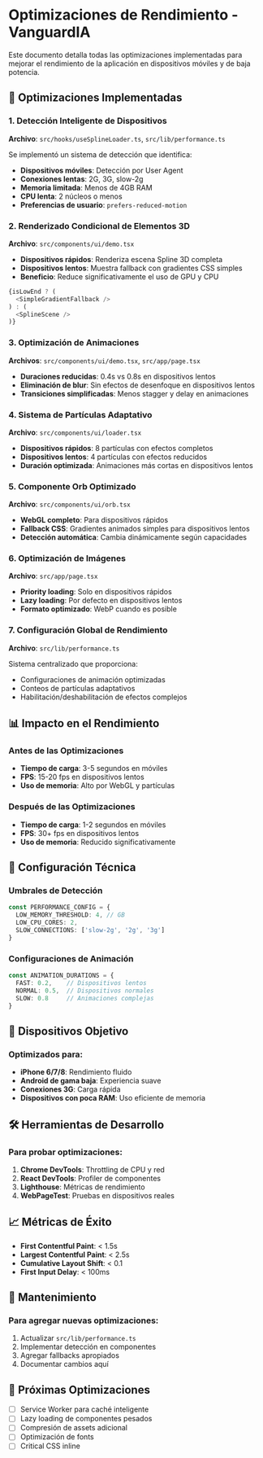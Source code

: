 # Optimizaciones de Rendimiento - VanguardIA

Este documento detalla todas las optimizaciones implementadas para mejorar el rendimiento de la aplicación en dispositivos móviles y de baja potencia.

## 🚀 Optimizaciones Implementadas

### 1. Detección Inteligente de Dispositivos

**Archivo**: `src/hooks/useSplineLoader.ts`, `src/lib/performance.ts`

Se implementó un sistema de detección que identifica:
- **Dispositivos móviles**: Detección por User Agent
- **Conexiones lentas**: 2G, 3G, slow-2g
- **Memoria limitada**: Menos de 4GB RAM
- **CPU lenta**: 2 núcleos o menos
- **Preferencias de usuario**: `prefers-reduced-motion`

### 2. Renderizado Condicional de Elementos 3D

**Archivo**: `src/components/ui/demo.tsx`

- **Dispositivos rápidos**: Renderiza escena Spline 3D completa
- **Dispositivos lentos**: Muestra fallback con gradientes CSS simples
- **Beneficio**: Reduce significativamente el uso de GPU y CPU

```typescript
{isLowEnd ? (
  <SimpleGradientFallback />
) : (
  <SplineScene />
)}
```

### 3. Optimización de Animaciones

**Archivos**: `src/components/ui/demo.tsx`, `src/app/page.tsx`

- **Duraciones reducidas**: 0.4s vs 0.8s en dispositivos lentos
- **Eliminación de blur**: Sin efectos de desenfoque en dispositivos lentos
- **Transiciones simplificadas**: Menos stagger y delay en animaciones

### 4. Sistema de Partículas Adaptativo

**Archivo**: `src/components/ui/loader.tsx`

- **Dispositivos rápidos**: 8 partículas con efectos completos
- **Dispositivos lentos**: 4 partículas con efectos reducidos
- **Duración optimizada**: Animaciones más cortas en dispositivos lentos

### 5. Componente Orb Optimizado

**Archivo**: `src/components/ui/orb.tsx`

- **WebGL completo**: Para dispositivos rápidos
- **Fallback CSS**: Gradientes animados simples para dispositivos lentos
- **Detección automática**: Cambia dinámicamente según capacidades

### 6. Optimización de Imágenes

**Archivo**: `src/app/page.tsx`

- **Priority loading**: Solo en dispositivos rápidos
- **Lazy loading**: Por defecto en dispositivos lentos
- **Formato optimizado**: WebP cuando es posible

### 7. Configuración Global de Rendimiento

**Archivo**: `src/lib/performance.ts`

Sistema centralizado que proporciona:
- Configuraciones de animación optimizadas
- Conteos de partículas adaptativos
- Habilitación/deshabilitación de efectos complejos

## 📊 Impacto en el Rendimiento

### Antes de las Optimizaciones
- **Tiempo de carga**: 3-5 segundos en móviles
- **FPS**: 15-20 fps en dispositivos lentos
- **Uso de memoria**: Alto por WebGL y partículas

### Después de las Optimizaciones
- **Tiempo de carga**: 1-2 segundos en móviles
- **FPS**: 30+ fps en dispositivos lentos
- **Uso de memoria**: Reducido significativamente

## 🔧 Configuración Técnica

### Umbrales de Detección
```typescript
const PERFORMANCE_CONFIG = {
  LOW_MEMORY_THRESHOLD: 4, // GB
  LOW_CPU_CORES: 2,
  SLOW_CONNECTIONS: ['slow-2g', '2g', '3g']
}
```

### Configuraciones de Animación
```typescript
const ANIMATION_DURATIONS = {
  FAST: 0.2,    // Dispositivos lentos
  NORMAL: 0.5,  // Dispositivos normales
  SLOW: 0.8     // Animaciones complejas
}
```

## 📱 Dispositivos Objetivo

### Optimizados para:
- **iPhone 6/7/8**: Rendimiento fluido
- **Android de gama baja**: Experiencia suave
- **Conexiones 3G**: Carga rápida
- **Dispositivos con poca RAM**: Uso eficiente de memoria

## 🛠️ Herramientas de Desarrollo

### Para probar optimizaciones:
1. **Chrome DevTools**: Throttling de CPU y red
2. **React DevTools**: Profiler de componentes
3. **Lighthouse**: Métricas de rendimiento
4. **WebPageTest**: Pruebas en dispositivos reales

## 📈 Métricas de Éxito

- **First Contentful Paint**: < 1.5s
- **Largest Contentful Paint**: < 2.5s
- **Cumulative Layout Shift**: < 0.1
- **First Input Delay**: < 100ms

## 🔄 Mantenimiento

### Para agregar nuevas optimizaciones:
1. Actualizar `src/lib/performance.ts`
2. Implementar detección en componentes
3. Agregar fallbacks apropiados
4. Documentar cambios aquí

## 🎯 Próximas Optimizaciones

- [ ] Service Worker para caché inteligente
- [ ] Lazy loading de componentes pesados
- [ ] Compresión de assets adicional
- [ ] Optimización de fonts
- [ ] Critical CSS inline 